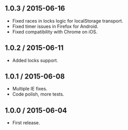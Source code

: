 1.0.3 / 2015-06-16
------------------

- Fixed races in locks logic for localStorage transport.
- Fixed timer issues in Firefox for Android.
- Fixed compatibility with Chrome on iOS.


1.0.2 / 2015-06-11
------------------

- Added locks support.


1.0.1 / 2015-06-08
------------------

- Multiple IE fixes.
- Code polish, more tests.


1.0.0 / 2015-06-04
------------------

- First release.
